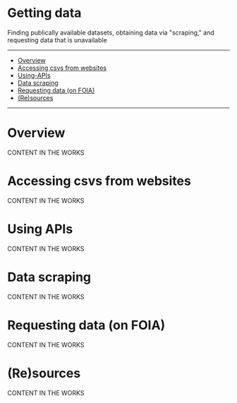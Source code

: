 Getting data
=========

Finding publically available datasets, obtaining data via "scraping," and requesting data that is unavailable

***

  - [Overview](#overview)
  - [Accessing csvs from websites](#accessing-csvs-from-websites)
  - [Using-APIs](#using-apis)
  - [Data scraping](#data-scraping)
  - [Requesting data (on FOIA)](#requesting-data-(on-foia))
  - [(Re)sources](#(re)sources)

***

# **Overview**

CONTENT IN THE WORKS

# **Accessing csvs from websites**

CONTENT IN THE WORKS

# **Using APIs**

CONTENT IN THE WORKS

# **Data scraping**

CONTENT IN THE WORKS

# **Requesting data (on FOIA)**

CONTENT IN THE WORKS

# **(Re)sources**

CONTENT IN THE WORKS
